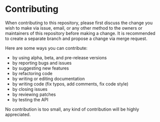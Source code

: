 # Contributing

When contributing to this repository, please first discuss the change you wish
to make via issue, email, or any other method to the owners or maintainers of
this repository before making a change. It is recommended to create a separate
branch and propose a change via merge request.

Here are some ways you can contribute:

* by using alpha, beta, and pre-release versions
* by reporting bugs and issues
* by suggesting new features
* by refactoring code
* by writing or editing documentation
* by writing code (fix typos, add comments, fix code style)
* by closing issues
* by reviewing patches
* by testing the API

No contribution is too small, any kind of contribution will be highly
appreciated.
